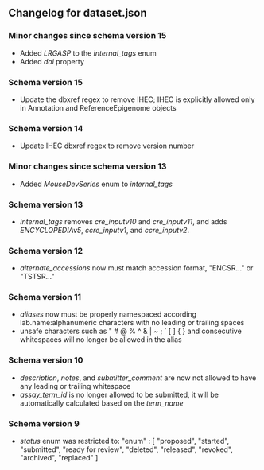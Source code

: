 ## Changelog for dataset.json

### Minor changes since schema version 15

* Added *LRGASP* to the *internal_tags* enum
* Added *doi* property

### Schema version 15

* Update the dbxref regex to remove IHEC; IHEC is explicitly allowed only in Annotation and ReferenceEpigenome objects

### Schema version 14

* Update IHEC dbxref regex to remove version number

### Minor changes since schema version 13
* Added *MouseDevSeries* enum to *internal_tags*

### Schema version 13

* *internal_tags* removes *cre_inputv10* and *cre_inputv11*, and adds *ENCYCLOPEDIAv5*, *ccre_inputv1*, and *ccre_inputv2*.

### Schema version 12

* *alternate_accessions* now must match accession format, "ENCSR..." or "TSTSR..."

### Schema version 11

* *aliases* now must be properly namespaced according lab.name:alphanumeric characters with no leading or trailing spaces
* unsafe characters such as " # @ % ^ & | ~ ; ` [ ] { } and consecutive whitespaces will no longer be allowed in the alias

### Schema version 10

* *description*, *notes*, and *submitter_comment* are now not allowed to have any leading or trailing whitespace
* *assay_term_id* is no longer allowed to be submitted, it will be automatically calculated based on the *term_name*

### Schema version 9

* *status* enum was restricted to:
    "enum" : [
                "proposed",
                "started",
                "submitted",
                "ready for review",
                "deleted",
                "released",
                "revoked",
                "archived",
                "replaced"
            ]
